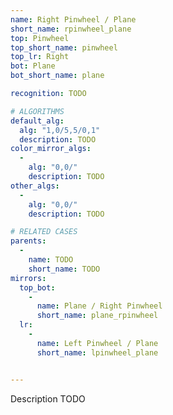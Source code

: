 ```yaml
---
name: Right Pinwheel / Plane
short_name: rpinwheel_plane
top: Pinwheel
top_short_name: pinwheel
top_lr: Right
bot: Plane
bot_short_name: plane

recognition: TODO

# ALGORITHMS
default_alg:
  alg: "1,0/5,5/0,1"
  description: TODO
color_mirror_algs:
  -
    alg: "0,0/"
    description: TODO
other_algs:
  -
    alg: "0,0/"
    description: TODO

# RELATED CASES
parents:
  -
    name: TODO
    short_name: TODO
mirrors:
  top_bot:
    -
      name: Plane / Right Pinwheel
      short_name: plane_rpinwheel
  lr:
    -
      name: Left Pinwheel / Plane
      short_name: lpinwheel_plane


---
```


Description TODO

